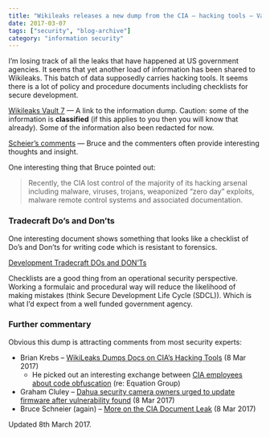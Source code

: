 ```yaml
---
title: "Wikileaks releases a new dump from the CIA – hacking tools – Vault 7"
date: 2017-03-07
tags: ["security", "blog-archive"]
category: "information security"
---
```


I’m losing track of all the leaks that have happened at US government agencies. It seems that yet another load of information has been shared to Wikileaks. This batch of data supposedly carries hacking tools. It seems there is a lot of policy and procedure documents including checklists for secure development.

[Wikileaks Vault 7](https://wikileaks.org/ciav7p1/index.html) — A link to the information dump. Caution: some of the information is **classified** (if this applies to you then you will know that already). Some of the information also been redacted for now.

[Scheier’s comments](https://www.schneier.com/blog/archives/2017/03/wikileaks_relea.html) — Bruce and the commenters often provide interesting thoughts and insight.

One interesting thing that Bruce pointed out:

> Recently, the CIA lost control of the majority of its hacking arsenal including malware, viruses, trojans, weaponized “zero day” exploits, malware remote control systems and associated documentation.

### Tradecraft Do’s and Don’ts

One interesting document shows something that looks like a checklist of Do’s and Don’ts for writing code which is resistant to forensics.

[Development Tradecraft DOs and DON’Ts](https://wikileaks.org/ciav7p1/cms/page_14587109.html)

Checklists are a good thing from an operational security perspective. Working a formulaic and procedural way will reduce the likelihood of making mistakes (think Secure Development Life Cycle (SDCL)). Which is what I’d expect from a well funded government agency.

### Further commentary

Obvious this dump is attracting comments from most security experts:

-   Brian Krebs – [WikiLeaks Dumps Docs on CIA’s Hacking Tools](https://krebsonsecurity.com/2017/03/wikileaks-dumps-docs-on-cias-hacking-tools/) (8 Mar 2017)
    -   He picked out an interesting exchange between [CIA employees about code obfuscation](https://wikileaks.org/ciav7p1/cms/page_14588809.html) (re: Equation Group)
-   Graham Cluley – [Dahua security camera owners urged to update firmware after vulnerability found](https://www.tripwire.com/state-of-security/featured/dahua-security-camera-owners-urged-update-firmware-vulnerability-found/) (8 Mar 2017)
-   Bruce Schneier (again) – [More on the CIA Document Leak](https://www.schneier.com/blog/archives/2017/03/more_on_the_cia.html) (8 Mar 2017)

Updated 8th March 2017.
